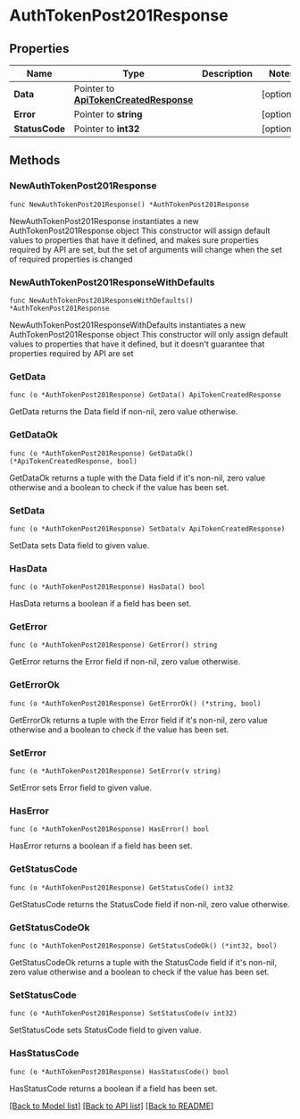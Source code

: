 # AuthTokenPost201Response

## Properties

Name | Type | Description | Notes
------------ | ------------- | ------------- | -------------
**Data** | Pointer to [**ApiTokenCreatedResponse**](ApiTokenCreatedResponse.md) |  | [optional] 
**Error** | Pointer to **string** |  | [optional] 
**StatusCode** | Pointer to **int32** |  | [optional] 

## Methods

### NewAuthTokenPost201Response

`func NewAuthTokenPost201Response() *AuthTokenPost201Response`

NewAuthTokenPost201Response instantiates a new AuthTokenPost201Response object
This constructor will assign default values to properties that have it defined,
and makes sure properties required by API are set, but the set of arguments
will change when the set of required properties is changed

### NewAuthTokenPost201ResponseWithDefaults

`func NewAuthTokenPost201ResponseWithDefaults() *AuthTokenPost201Response`

NewAuthTokenPost201ResponseWithDefaults instantiates a new AuthTokenPost201Response object
This constructor will only assign default values to properties that have it defined,
but it doesn't guarantee that properties required by API are set

### GetData

`func (o *AuthTokenPost201Response) GetData() ApiTokenCreatedResponse`

GetData returns the Data field if non-nil, zero value otherwise.

### GetDataOk

`func (o *AuthTokenPost201Response) GetDataOk() (*ApiTokenCreatedResponse, bool)`

GetDataOk returns a tuple with the Data field if it's non-nil, zero value otherwise
and a boolean to check if the value has been set.

### SetData

`func (o *AuthTokenPost201Response) SetData(v ApiTokenCreatedResponse)`

SetData sets Data field to given value.

### HasData

`func (o *AuthTokenPost201Response) HasData() bool`

HasData returns a boolean if a field has been set.

### GetError

`func (o *AuthTokenPost201Response) GetError() string`

GetError returns the Error field if non-nil, zero value otherwise.

### GetErrorOk

`func (o *AuthTokenPost201Response) GetErrorOk() (*string, bool)`

GetErrorOk returns a tuple with the Error field if it's non-nil, zero value otherwise
and a boolean to check if the value has been set.

### SetError

`func (o *AuthTokenPost201Response) SetError(v string)`

SetError sets Error field to given value.

### HasError

`func (o *AuthTokenPost201Response) HasError() bool`

HasError returns a boolean if a field has been set.

### GetStatusCode

`func (o *AuthTokenPost201Response) GetStatusCode() int32`

GetStatusCode returns the StatusCode field if non-nil, zero value otherwise.

### GetStatusCodeOk

`func (o *AuthTokenPost201Response) GetStatusCodeOk() (*int32, bool)`

GetStatusCodeOk returns a tuple with the StatusCode field if it's non-nil, zero value otherwise
and a boolean to check if the value has been set.

### SetStatusCode

`func (o *AuthTokenPost201Response) SetStatusCode(v int32)`

SetStatusCode sets StatusCode field to given value.

### HasStatusCode

`func (o *AuthTokenPost201Response) HasStatusCode() bool`

HasStatusCode returns a boolean if a field has been set.


[[Back to Model list]](../README.md#documentation-for-models) [[Back to API list]](../README.md#documentation-for-api-endpoints) [[Back to README]](../README.md)


